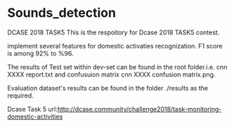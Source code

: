 # Sounds_detection
DCASE 2018 TASK5 
This is the respoitory for Dcase 2018 TASK5 contest.

implement several features for domestic activaties recognization.
F1 score is among 92% to %96.

The results of Test set within dev-set  can be found in the root folder.i.e. cnn XXXX report.txt and confusuion matrix cnn XXXX confusion matrix.png.




Evaluation dataset's results can be found in the folder ./results as the required.


Dcase Task 5 url:http://dcase.community/challenge2018/task-monitoring-domestic-activities
